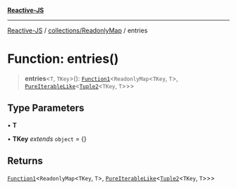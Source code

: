 [**Reactive-JS**](../../../README.md)

***

[Reactive-JS](../../../README.md) / [collections/ReadonlyMap](../README.md) / entries

# Function: entries()

> **entries**\<`T`, `TKey`\>(): [`Function1`](../../../functions/type-aliases/Function1.md)\<`ReadonlyMap`\<`TKey`, `T`\>, [`PureIterableLike`](../../../computations/interfaces/PureIterableLike.md)\<[`Tuple2`](../../../functions/type-aliases/Tuple2.md)\<`TKey`, `T`\>\>\>

## Type Parameters

• **T**

• **TKey** *extends* `object` = \{\}

## Returns

[`Function1`](../../../functions/type-aliases/Function1.md)\<`ReadonlyMap`\<`TKey`, `T`\>, [`PureIterableLike`](../../../computations/interfaces/PureIterableLike.md)\<[`Tuple2`](../../../functions/type-aliases/Tuple2.md)\<`TKey`, `T`\>\>\>
